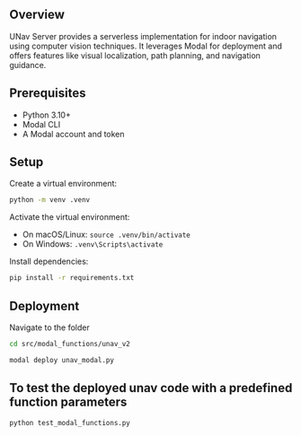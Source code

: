 ## Overview

UNav Server provides a serverless implementation for indoor navigation using computer vision techniques. It leverages Modal for deployment and offers features like visual localization, path planning, and navigation guidance.

## Prerequisites

- Python 3.10+
- Modal CLI
- A Modal account and token

## Setup

Create a virtual environment:

```bash
python -m venv .venv
```

Activate the virtual environment:

- On macOS/Linux: `source .venv/bin/activate`
- On Windows: `.venv\Scripts\activate`

Install dependencies:

```bash
pip install -r requirements.txt
```

## Deployment

Navigate to the folder

```bash
cd src/modal_functions/unav_v2
```

```bash
modal deploy unav_modal.py
```

## To test the deployed unav code with a predefined function parameters

```bash
python test_modal_functions.py
```
